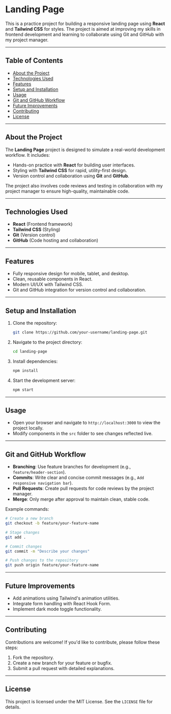 # Landing Page

This is a practice project for building a responsive landing page using **React** and **Tailwind CSS** for styles. The project is aimed at improving my skills in frontend development and learning to collaborate using Git and GitHub with my project manager.

---

## Table of Contents

- [About the Project](#about-the-project)
- [Technologies Used](#technologies-used)
- [Features](#features)
- [Setup and Installation](#setup-and-installation)
- [Usage](#usage)
- [Git and GitHub Workflow](#git-and-github-workflow)
- [Future Improvements](#future-improvements)
- [Contributing](#contributing)
- [License](#license)

---

## About the Project

The **Landing Page** project is designed to simulate a real-world development workflow. It includes:

- Hands-on practice with **React** for building user interfaces.
- Styling with **Tailwind CSS** for rapid, utility-first design.
- Version control and collaboration using **Git** and **GitHub**.

The project also involves code reviews and testing in collaboration with my project manager to ensure high-quality, maintainable code.

---

## Technologies Used

- **React** (Frontend framework)
- **Tailwind CSS** (Styling)
- **Git** (Version control)
- **GitHub** (Code hosting and collaboration)

---

## Features

- Fully responsive design for mobile, tablet, and desktop.
- Clean, reusable components in React.
- Modern UI/UX with Tailwind CSS.
- Git and GitHub integration for version control and collaboration.

---

## Setup and Installation

1. Clone the repository:
   ```bash
   git clone https://github.com/your-username/landing-page.git
   ```
2. Navigate to the project directory:
   ```bash
   cd landing-page
   ```
3. Install dependencies:
   ```bash
   npm install
   ```
4. Start the development server:
   ```bash
   npm start
   ```

---

## Usage

- Open your browser and navigate to `http://localhost:3000` to view the project locally.
- Modify components in the `src` folder to see changes reflected live.

---

## Git and GitHub Workflow

- **Branching**: Use feature branches for development (e.g., `feature/header-section`).
- **Commits**: Write clear and concise commit messages (e.g., `Add responsive navigation bar`).
- **Pull Requests**: Create pull requests for code reviews by the project manager.
- **Merge**: Only merge after approval to maintain clean, stable code.

Example commands:
```bash
# Create a new branch
git checkout -b feature/your-feature-name

# Stage changes
git add .

# Commit changes
git commit -m "Describe your changes"

# Push changes to the repository
git push origin feature/your-feature-name
```

---

## Future Improvements

- Add animations using Tailwind's animation utilities.
- Integrate form handling with React Hook Form.
- Implement dark mode toggle functionality.

---

## Contributing

Contributions are welcome! If you'd like to contribute, please follow these steps:

1. Fork the repository.
2. Create a new branch for your feature or bugfix.
3. Submit a pull request with detailed explanations.

---

## License

This project is licensed under the MIT License. See the `LICENSE` file for details.
